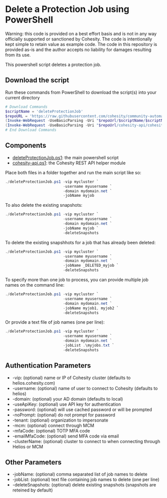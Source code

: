 # Delete a Protection Job using PowerShell

Warning: this code is provided on a best effort basis and is not in any way officially supported or sanctioned by Cohesity. The code is intentionally kept simple to retain value as example code. The code in this repository is provided as-is and the author accepts no liability for damages resulting from its use.

This powershell script deletes a protection job.

## Download the script

Run these commands from PowerShell to download the script(s) into your current directory

```powershell
# Download Commands
$scriptName = 'deleteProtectionJob'
$repoURL = 'https://raw.githubusercontent.com/cohesity/community-automation-samples/main/powershell'
(Invoke-WebRequest -UseBasicParsing -Uri "$repoUrl/$scriptName/$scriptName.ps1").content | Out-File "$scriptName.ps1"; (Get-Content "$scriptName.ps1") | Set-Content "$scriptName.ps1"
(Invoke-WebRequest -UseBasicParsing -Uri "$repoUrl/cohesity-api/cohesity-api.ps1").content | Out-File cohesity-api.ps1; (Get-Content cohesity-api.ps1) | Set-Content cohesity-api.ps1
# End Download Commands
```

## Components

* [deleteProtectionJob.ps1](https://raw.githubusercontent.com/cohesity/community-automation-samples/main/powershell/deleteProtectionJob/deleteProtectionJob.ps1): the main powershell script
* [cohesity-api.ps1](https://raw.githubusercontent.com/cohesity/community-automation-samples/main/powershell/cohesity-api/cohesity-api.ps1): the Cohesity REST API helper module

Place both files in a folder together and run the main script like so:

```powershell
./deleteProtectionJob.ps1 -vip mycluster `
                          -username myusername `
                          -domain mydomain.net `
                          -jobName myjob
```

To also delete the existing snapshots:

```powershell
./deleteProtectionJob.ps1 -vip mycluster `
                          -username myusername `
                          -domain mydomain.net `
                          -jobName myjob `
                          -deleteSnapshots
```

To delete the existing snapshhots for a job that has already been deleted:

```powershell
./deleteProtectionJob.ps1 -vip mycluster `
                          -username myusername `
                          -domain mydomain.net `
                          -jobName _DELETED_myjob `
                          -deleteSnapshots
```

To specify more than one job to process, you can provide multiple job names on the command line:

```powershell
./deleteProtectionJob.ps1 -vip mycluster `
                          -username myusername `
                          -domain mydomain.net `
                          -jobName myjob1, myjob2 `
                          -deleteSnapshots
```

Or provide a text file of job names (one per line):

```powershell
./deleteProtectionJob.ps1 -vip mycluster `
                          -username myusername `
                          -domain mydomain.net `
                          -jobList .\myjobs.txt `
                          -deleteSnapshots
```

## Authentication Parameters

* -vip: (optional) name or IP of Cohesity cluster (defaults to helios.cohesity.com)
* -username: (optional) name of user to connect to Cohesity (defaults to helios)
* -domain: (optional) your AD domain (defaults to local)
* -useApiKey: (optional) use API key for authentication
* -password: (optional) will use cached password or will be prompted
* -noPrompt: (optional) do not prompt for password
* -tenant: (optional) organization to impersonate
* -mcm: (optional) connect through MCM
* -mfaCode: (optional) TOTP MFA code
* -emailMfaCode: (optional) send MFA code via email
* -clusterName: (optional) cluster to connect to when connecting through Helios or MCM

## Other Parameters

* -jobName: (optional) comma separated list of job names to delete
* -jobList: (optional) text file containing job names to delete (one per line)
* -deleteSnapshots: (optional) delete existing snapshots (snapshots are reteined by default)
